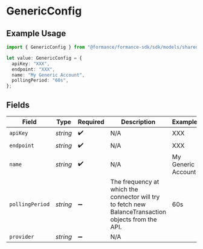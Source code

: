 # GenericConfig

## Example Usage

```typescript
import { GenericConfig } from "@formance/formance-sdk/sdk/models/shared";

let value: GenericConfig = {
  apiKey: "XXX",
  endpoint: "XXX",
  name: "My Generic Account",
  pollingPeriod: "60s",
};
```

## Fields

| Field                                                                                                | Type                                                                                                 | Required                                                                                             | Description                                                                                          | Example                                                                                              |
| ---------------------------------------------------------------------------------------------------- | ---------------------------------------------------------------------------------------------------- | ---------------------------------------------------------------------------------------------------- | ---------------------------------------------------------------------------------------------------- | ---------------------------------------------------------------------------------------------------- |
| `apiKey`                                                                                             | *string*                                                                                             | :heavy_check_mark:                                                                                   | N/A                                                                                                  | XXX                                                                                                  |
| `endpoint`                                                                                           | *string*                                                                                             | :heavy_check_mark:                                                                                   | N/A                                                                                                  | XXX                                                                                                  |
| `name`                                                                                               | *string*                                                                                             | :heavy_check_mark:                                                                                   | N/A                                                                                                  | My Generic Account                                                                                   |
| `pollingPeriod`                                                                                      | *string*                                                                                             | :heavy_minus_sign:                                                                                   | The frequency at which the connector will try to fetch new BalanceTransaction objects from the API.<br/> | 60s                                                                                                  |
| `provider`                                                                                           | *string*                                                                                             | :heavy_minus_sign:                                                                                   | N/A                                                                                                  |                                                                                                      |